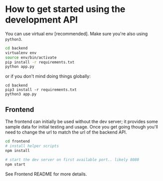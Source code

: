 # How to get started using the development API

You can use virtual env [recommended]. Make sure you're also using `python3`.

```bash
cd backend
virtualenv env
source env/bin/activate
pip install -r requirements.txt
python app.py
```

or if you don't mind doing things globally:

```
cd backend
pip3 install -r requirements.txt
python3 app.py
```

## Frontend

The frontend can initially be used without the dev server; it provides some sample data
for initial testing and usage. Once you get going though you'll need to change the url
to match the url of the backend API.

```bash
cd frontend
# install helper scripts
npm install

# start the dev server on first available port.. likely 8080
npm start
```

See Frontend README for more details.
